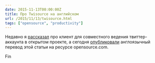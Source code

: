 ```yaml
---
date: 2015-11-13T00:00:00Z
title: Про Twisource на английском
url: /2015/11/13/twisource.html
tags: ["opensource", "productivity"]
---
```


Недавно я [рассказал](https://blog.bronevichok.ru/2015/10/23/twisource.html) про
клиент для совместного ведения твиттер-аккаунта в открытом проекте, а сегодня
[опубликовали](https://opensource.com/business/15/11/twisource-lightweight-open-source-social-media-solution) англоязычный перевод этой статьи на ресурсе opensource.com.

Fin
